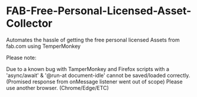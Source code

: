# FAB-Free-Personal-Licensed-Asset-Collector
Automates the hassle of getting the free personal licensed Assets from fab.com using TemperMonkey

Please note:

Due to a known bug with TamperMonkey and Firefox scripts with a 'async/await' & '@run-at document-idle' cannot be saved/loaded correctly.
(Promised response from onMessage listener went out of scope)
Please use another browser. (Chrome/Edge/ETC)

